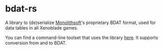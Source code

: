 # bdat-rs
A library to (de)serialize [Monolithsoft](https://www.monolithsoft.co.jp/)'s proprietary BDAT format, used for data tables in all Xenoblade games.

You can find a command-line toolset that uses the library [here](toolset/README.md). It supports conversion from and to BDAT.
